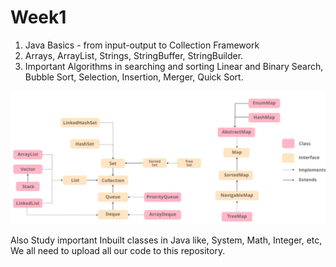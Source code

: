 # Week1

1. Java Basics - from input-output to Collection Framework
2. Arrays, ArrayList, Strings, StringBuffer, StringBuilder.
3. Important Algorithms in searching and sorting 
    Linear and Binary Search,
    Bubble Sort, Selection, Insertion, Merger, Quick Sort.



![Collection-framework-image](https://github.com/Letsdoit-com/Week1/blob/main/Images/collection-framework.png)

  Also Study important Inbuilt classes in Java like, System, Math, Integer, etc,
  We all need to upload all our code to this repository.
